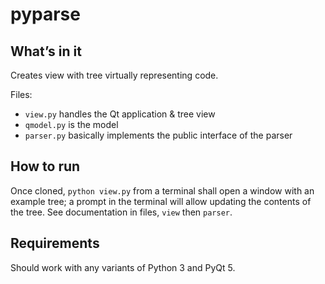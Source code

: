 # pyparse

## What’s in it

Creates view with tree virtually representing code.

Files:

- `view.py` handles the Qt application & tree view
- `qmodel.py` is the model
- `parser.py` basically implements the public interface of the parser

## How to run

Once cloned, `python view.py` from a terminal shall open a window with an
example tree; a prompt in the terminal will allow updating the contents of the
tree. See documentation in files, `view` then `parser`.

## Requirements

Should work with any variants of Python 3 and  PyQt 5.

